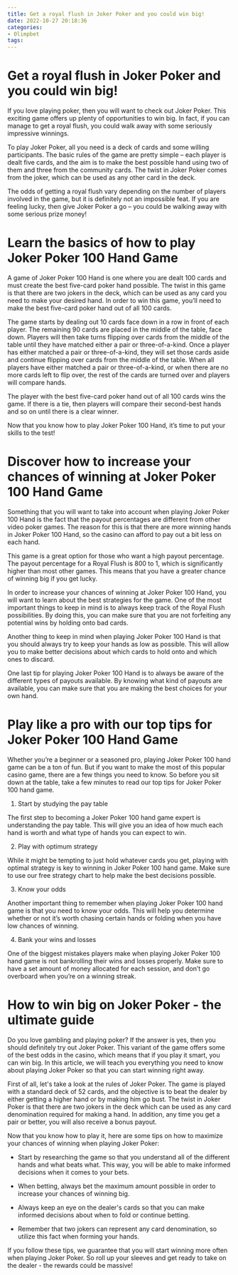 ```yaml
---
title: Get a royal flush in Joker Poker and you could win big!
date: 2022-10-27 20:18:36
categories:
- Olimpbet
tags:
---
```



#  Get a royal flush in Joker Poker and you could win big!

If you love playing poker, then you will want to check out Joker Poker. This exciting game offers up plenty of opportunities to win big. In fact, if you can manage to get a royal flush, you could walk away with some seriously impressive winnings.

To play Joker Poker, all you need is a deck of cards and some willing participants. The basic rules of the game are pretty simple – each player is dealt five cards, and the aim is to make the best possible hand using two of them and three from the community cards. The twist in Joker Poker comes from the joker, which can be used as any other card in the deck.

The odds of getting a royal flush vary depending on the number of players involved in the game, but it is definitely not an impossible feat. If you are feeling lucky, then give Joker Poker a go – you could be walking away with some serious prize money!

#  Learn the basics of how to play Joker Poker 100 Hand Game

A game of Joker Poker 100 Hand is one where you are dealt 100 cards and must create the best five-card poker hand possible. The twist in this game is that there are two jokers in the deck, which can be used as any card you need to make your desired hand. In order to win this game, you’ll need to make the best five-card poker hand out of all 100 cards.

The game starts by dealing out 10 cards face down in a row in front of each player. The remaining 90 cards are placed in the middle of the table, face down. Players will then take turns flipping over cards from the middle of the table until they have matched either a pair or three-of-a-kind. Once a player has either matched a pair or three-of-a-kind, they will set those cards aside and continue flipping over cards from the middle of the table. When all players have either matched a pair or three-of-a-kind, or when there are no more cards left to flip over, the rest of the cards are turned over and players will compare hands.

The player with the best five-card poker hand out of all 100 cards wins the game. If there is a tie, then players will compare their second-best hands and so on until there is a clear winner.

Now that you know how to play Joker Poker 100 Hand, it’s time to put your skills to the test!

#  Discover how to increase your chances of winning at Joker Poker 100 Hand Game

Something that you will want to take into account when playing Joker Poker 100 Hand is the fact that the payout percentages are different from other video poker games. The reason for this is that there are more winning hands in Joker Poker 100 Hand, so the casino can afford to pay out a bit less on each hand.

This game is a great option for those who want a high payout percentage. The payout percentage for a Royal Flush is 800 to 1, which is significantly higher than most other games. This means that you have a greater chance of winning big if you get lucky.

In order to increase your chances of winning at Joker Poker 100 Hand, you will want to learn about the best strategies for the game. One of the most important things to keep in mind is to always keep track of the Royal Flush possibilities. By doing this, you can make sure that you are not forfeiting any potential wins by holding onto bad cards.

Another thing to keep in mind when playing Joker Poker 100 Hand is that you should always try to keep your hands as low as possible. This will allow you to make better decisions about which cards to hold onto and which ones to discard.

One last tip for playing Joker Poker 100 Hand is to always be aware of the different types of payouts available. By knowing what kind of payouts are available, you can make sure that you are making the best choices for your own hand.

#  Play like a pro with our top tips for Joker Poker 100 Hand Game

Whether you’re a beginner or a seasoned pro, playing Joker Poker 100 hand game can be a ton of fun. But if you want to make the most of this popular casino game, there are a few things you need to know. So before you sit down at the table, take a few minutes to read our top tips for Joker Poker 100 hand game.

1. Start by studying the pay table

The first step to becoming a Joker Poker 100 hand game expert is understanding the pay table. This will give you an idea of how much each hand is worth and what type of hands you can expect to win.

2. Play with optimum strategy

While it might be tempting to just hold whatever cards you get, playing with optimal strategy is key to winning in Joker Poker 100 hand game. Make sure to use our free strategy chart to help make the best decisions possible.

3. Know your odds

Another important thing to remember when playing Joker Poker 100 hand game is that you need to know your odds. This will help you determine whether or not it’s worth chasing certain hands or folding when you have low chances of winning.

4. Bank your wins and losses

One of the biggest mistakes players make when playing Joker Poker 100 hand game is not bankrolling their wins and losses properly. Make sure to have a set amount of money allocated for each session, and don’t go overboard when you’re on a winning streak.

#  How to win big on Joker Poker - the ultimate guide

Do you love gambling and playing poker? If the answer is yes, then you should definitely try out Joker Poker. This variant of the game offers some of the best odds in the casino, which means that if you play it smart, you can win big. In this article, we will teach you everything you need to know about playing Joker Poker so that you can start winning right away.

First of all, let's take a look at the rules of Joker Poker. The game is played with a standard deck of 52 cards, and the objective is to beat the dealer by either getting a higher hand or by making him go bust. The twist in Joker Poker is that there are two jokers in the deck which can be used as any card denomination required for making a hand. In addition, any time you get a pair or better, you will also receive a bonus payout.

Now that you know how to play it, here are some tips on how to maximize your chances of winning when playing Joker Poker:

- Start by researching the game so that you understand all of the different hands and what beats what. This way, you will be able to make informed decisions when it comes to your bets.

- When betting, always bet the maximum amount possible in order to increase your chances of winning big.

- Always keep an eye on the dealer's cards so that you can make informed decisions about when to fold or continue betting.

- Remember that two jokers can represent any card denomination, so utilize this fact when forming your hands.

If you follow these tips, we guarantee that you will start winning more often when playing Joker Poker. So roll up your sleeves and get ready to take on the dealer - the rewards could be massive!